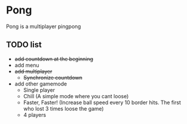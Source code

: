 # Pong

Pong is a multiplayer pingpong

## TODO list

- ~~add countdown at the beginning~~
- add menu
- ~~add multiplayer~~
  - ~~Synchronize countdown~~
- add other gamemode
  - Single player
  - Chill (A simple mode where you cant loose)
  - Faster, Faster! (Increase ball speed every 10 border hits. The first who lost 3 times loose the game)
  - 4 players
